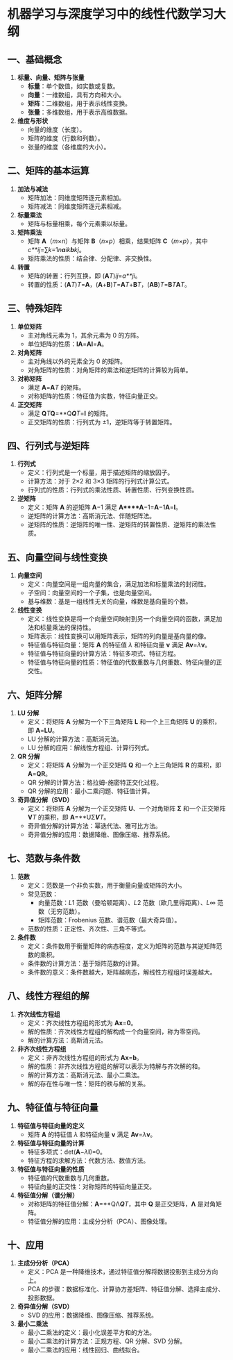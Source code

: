 # 机器学习与深度学习中的线性代数学习大纲

## 一、基础概念

1. **标量、向量、矩阵与张量**
   - **标量**：单个数值，如实数或复数。
   - **向量**：一维数组，具有方向和大小。
   - **矩阵**：二维数组，用于表示线性变换。
   - **张量**：多维数组，用于表示高维数据。
2. **维度与形状**
   - 向量的维度（长度）。
   - 矩阵的维度（行数和列数）。
   - 张量的维度（各维度的大小）。

## 二、矩阵的基本运算

1. **加法与减法**
   - 矩阵加法：同维度矩阵逐元素相加。
   - 矩阵减法：同维度矩阵逐元素相减。
2. **标量乘法**
   - 矩阵与标量相乘，每个元素乘以标量。
3. **矩阵乘法**
   - 矩阵 **A**（*m*×*n*）与矩阵 **B**（*n*×*p*）相乘，结果矩阵 **C**（*m*×*p*），其中 *c**ij*=∑*k*=1*n**a**ik**b**kj*。
   - 矩阵乘法的性质：结合律、分配律、非交换性。
4. **转置**
   - 矩阵的转置：行列互换，即 (**A***T*)*ij*=*a**ji*。
   - 转置的性质：(**A***T*)*T*=**A**，(**A**+**B**)*T*=**A***T*+**B***T*，(**AB**)*T*=**B***T***A***T*。

## 三、特殊矩阵

1. **单位矩阵**
   - 主对角线元素为 1，其余元素为 0 的方阵。
   - 单位矩阵的性质：**IA**=**AI**=**A**。
2. **对角矩阵**
   - 主对角线以外的元素全为 0 的矩阵。
   - 对角矩阵的性质：对角矩阵的乘法和逆矩阵的计算较为简单。
3. **对称矩阵**
   - 满足 **A**=**A***T* 的矩阵。
   - 对称矩阵的性质：特征值为实数，特征向量正交。
4. **正交矩阵**
   - 满足 **Q***T***Q**=**Q****Q***T*=**I** 的矩阵。
   - 正交矩阵的性质：行列式为 ±1，逆矩阵等于转置矩阵。

## 四、行列式与逆矩阵

1. **行列式**
   - 定义：行列式是一个标量，用于描述矩阵的缩放因子。
   - 计算方法：对于 2×2 和 3×3 矩阵的行列式计算公式。
   - 行列式的性质：行列式的乘法性质、转置性质、行列变换性质。
2. **逆矩阵**
   - 定义：矩阵 **A** 的逆矩阵 **A**−1 满足 **A****A**−1=**A**−1**A**=**I**。
   - 逆矩阵的计算方法：高斯消元法、伴随矩阵法。
   - 逆矩阵的性质：逆矩阵的唯一性、逆矩阵的转置性质、逆矩阵的乘法性质。

## 五、向量空间与线性变换

1. **向量空间**
   - 定义：向量空间是一组向量的集合，满足加法和标量乘法的封闭性。
   - 子空间：向量空间的一个子集，也是向量空间。
   - 基与维数：基是一组线性无关的向量，维数是基向量的个数。
2. **线性变换**
   - 定义：线性变换是将一个向量空间映射到另一个向量空间的函数，满足加法和标量乘法的保持性。
   - 矩阵表示：线性变换可以用矩阵表示，矩阵的列向量是基向量的像。
   - 特征值与特征向量：矩阵 **A** 的特征值 *λ* 和特征向量 **v** 满足 **Av**=*λ***v**。
   - 特征值与特征向量的计算方法：特征多项式、特征方程。
   - 特征值与特征向量的性质：特征值的代数重数与几何重数、特征向量的正交性。

## 六、矩阵分解

1. **LU 分解**
   - 定义：将矩阵 **A** 分解为一个下三角矩阵 **L** 和一个上三角矩阵 **U** 的乘积，即 **A**=**LU**。
   - LU 分解的计算方法：高斯消元法。
   - LU 分解的应用：解线性方程组、计算行列式。
2. **QR 分解**
   - 定义：将矩阵 **A** 分解为一个正交矩阵 **Q** 和一个上三角矩阵 **R** 的乘积，即 **A**=**QR**。
   - QR 分解的计算方法：格拉姆-施密特正交化过程。
   - QR 分解的应用：最小二乘问题、特征值计算。
3. **奇异值分解（SVD）**
   - 定义：将矩阵 **A** 分解为一个正交矩阵 **U**、一个对角矩阵 **Σ** 和一个正交矩阵 **V***T* 的乘积，即 **A**=**UΣ****V***T*。
   - 奇异值分解的计算方法：幂迭代法、雅可比方法。
   - 奇异值分解的应用：数据降维、图像压缩、推荐系统。

## 七、范数与条件数

1. **范数**
   - 定义：范数是一个非负实数，用于衡量向量或矩阵的大小。
   - 常见范数：
     - 向量范数：*L*1 范数（曼哈顿距离）、*L*2 范数（欧几里得距离）、*L*∞ 范数（无穷范数）。
     - 矩阵范数：Frobenius 范数、谱范数（最大奇异值）。
   - 范数的性质：正定性、齐次性、三角不等式。
2. **条件数**
   - 定义：条件数用于衡量矩阵的病态程度，定义为矩阵的范数与其逆矩阵范数的乘积。
   - 条件数的计算方法：基于矩阵范数的计算。
   - 条件数的意义：条件数越大，矩阵越病态，解线性方程组时误差越大。

## 八、线性方程组的解

1. **齐次线性方程组**
   - 定义：齐次线性方程组的形式为 **Ax**=**0**。
   - 解的性质：齐次线性方程组的解构成一个向量空间，称为零空间。
   - 解的计算方法：高斯消元法。
2. **非齐次线性方程组**
   - 定义：非齐次线性方程组的形式为 **Ax**=**b**。
   - 解的性质：非齐次线性方程组的解可以表示为特解与齐次解的和。
   - 解的计算方法：高斯消元法、最小二乘法。
   - 解的存在性与唯一性：矩阵的秩与解的关系。

## 九、特征值与特征向量

1. **特征值与特征向量的定义**
   - 矩阵 **A** 的特征值 *λ* 和特征向量 **v** 满足 **Av**=*λ***v**。
2. **特征值与特征向量的计算**
   - 特征多项式：det(**A**−*λ***I**)=0。
   - 特征方程的求解方法：代数方法、数值方法。
3. **特征值与特征向量的性质**
   - 特征值的代数重数与几何重数。
   - 特征向量的正交性：对称矩阵的特征向量正交。
4. **特征值分解（谱分解）**
   - 对称矩阵的特征值分解：**A**=**QΛ****Q***T*，其中 **Q** 是正交矩阵，**Λ** 是对角矩阵。
   - 特征值分解的应用：主成分分析（PCA）、图像处理。

## 十、应用

1. **主成分分析（PCA）**
   - 定义：PCA 是一种降维技术，通过特征值分解将数据投影到主成分方向上。
   - PCA 的步骤：数据标准化、计算协方差矩阵、特征值分解、选择主成分、投影数据。
2. **奇异值分解（SVD）**
   - SVD 的应用：数据降维、图像压缩、推荐系统。
3. **最小二乘法**
   - 最小二乘法的定义：最小化误差平方和的方法。
   - 最小二乘法的计算方法：正规方程、QR 分解、SVD 分解。
   - 最小二乘法的应用：线性回归、曲线拟合。